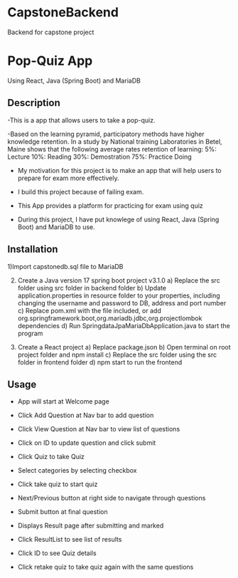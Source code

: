 # CapstoneBackend
Backend for capstone project

# Pop-Quiz App
Using React, Java (Spring Boot) and MariaDB

## Description

-This is a app that allows users to take a pop-quiz. 

-Based on the learning pyramid, participatory methods have higher knowledge retention.
In a study by National training Laboratories in Betel, Maine shows that the following average rates retention of learning:
5%: Lecture
10%: Reading
30%: Demostration
75%: Practice Doing

- My motivation for this project is to make an app that will help users to prepare for exam more effectively.

- I build this project because of failing exam.

- This App provides a platform for practicing for exam using quiz

- During this project, I have put knowlege of using React, Java (Spring Boot) and MariaDB to use.


## Installation

1)Import capstonedb.sql file to MariaDB

2) Create a Java version 17 spring boot project v3.1.0 
a) Replace the src folder using src folder in backend folder
b) Update application.properties in resource folder to your properties, including changing the username and password to DB, address and port number
c) Replace pom.xml with the file included, or add 
org.springframework.boot,org.mariadb.jdbc,org.projectlombok dependencies
d) Run SpringdataJpaMariaDbApplication.java to start the program


3) Create a React project
a) Replace package.json
b) Open terminal on root project folder and npm install
c) Replace the src folder using the src folder in frontend folder
d) npm start to run the frontend

## Usage

- App will start at Welcome page

- Click Add Question at Nav bar to add question

- Click View Question at Nav bar to view list of questions
- Click on ID to update question and click submit

- Click Quiz to take Quiz
- Select categories by selecting checkbox
- Click take quiz to start quiz
- Next/Previous button at right side to navigate through questions
- Submit button at final question
- Displays Result page after submitting and marked

- Click ResultList to see list of results
- Click ID to see Quiz details
- Click retake quiz to take quiz again with the same questions
